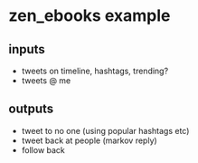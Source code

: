 # zen_ebooks example

## inputs

- tweets on timeline, hashtags, trending?
- tweets @ me

## outputs

- tweet to no one (using popular hashtags etc)
- tweet back at people (markov reply)
- follow back
